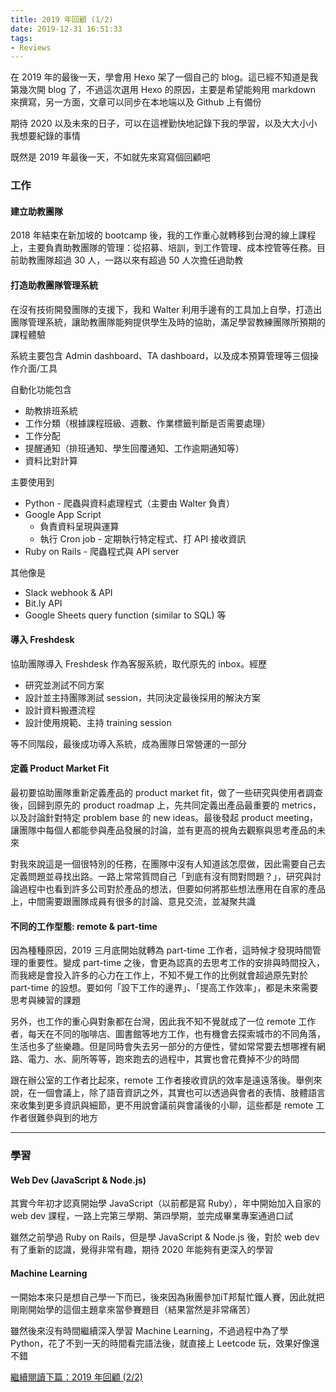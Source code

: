 ```yaml
---
title: 2019 年回顧 (1/2)
date: 2019-12-31 16:51:33
tags:
- Reviews
---
```


在 2019 年的最後一天，學會用 Hexo 架了一個自己的 blog。這已經不知道是我第幾次開 blog 了，不過這次選用 Hexo 的原因，主要是希望能夠用 markdown 來撰寫，另一方面，文章可以同步在本地端以及 Github 上有備份

期待 2020 以及未來的日子，可以在這裡勤快地記錄下我的學習，以及大大小小我想要紀錄的事情

既然是 2019 年最後一天，不如就先來寫寫個回顧吧

### 工作
#### 建立助教團隊

2018 年結束在新加坡的 bootcamp 後，我的工作重心就轉移到台灣的線上課程上，主要負責助教團隊的管理：從招募、培訓，到工作管理、成本控管等任務。目前助教團隊超過 30 人，一路以來有超過 50 人次擔任過助教

#### 打造助教團隊管理系統

在沒有技術開發團隊的支援下，我和 Walter 利用手邊有的工具加上自學，打造出團隊管理系統，讓助教團隊能夠提供學生及時的協助，滿足學習教練團隊所預期的課程體驗

系統主要包含 Admin dashboard、TA dashboard，以及成本預算管理等三個操作介面/工具

自動化功能包含
* 助教排班系統
* 工作分類（根據課程班級、週數、作業標籤判斷是否需要處理）
* 工作分配
* 提醒通知（排班通知、學生回覆通知、工作逾期通知等）
* 資料比對計算

主要使用到
* Python - 爬蟲與資料處理程式（主要由 Walter 負責）
* Google App Script
  * 負責資料呈現與運算
  * 執行 Cron job - 定期執行特定程式、打 API 接收資訊
* Ruby on Rails - 爬蟲程式與 API server

其他像是
* Slack webhook & API
* Bit.ly API
* Google Sheets query function (similar to SQL) 等

#### 導入 Freshdesk

協助團隊導入 Freshdesk 作為客服系統，取代原先的 inbox。經歷
* 研究並測試不同方案
* 設計並主持團隊測試 session，共同決定最後採用的解決方案
* 設計資料搬遷流程
* 設計使用規範、主持 training session

等不同階段，最後成功導入系統，成為團隊日常營運的一部分

#### 定義 Product Market Fit

最初要協助團隊重新定義產品的 product market fit，做了一些研究與使用者調查後，回歸到原先的 product roadmap 上，先共同定義出產品最重要的 metrics，以及討論針對特定 problem base 的 new ideas。最後發起 product meeting，讓團隊中每個人都能參與產品發展的討論，並有更高的視角去觀察與思考產品的未來

對我來說這是一個很特別的任務，在團隊中沒有人知道該怎麼做，因此需要自己去定義問題並尋找出路。一路上常常質問自己「到底有沒有問對問題？」，研究與討論過程中也看到許多公司對於產品的想法，但要如何將那些想法應用在自家的產品上，中間需要跟團隊成員有很多的討論、意見交流，並凝聚共識

#### 不同的工作型態: remote & part-time

因為種種原因，2019 三月底開始就轉為 part-time 工作者，這時候才發現時間管理的重要性。變成 part-time 之後，會更為認真的去思考工作的安排與時間投入，而我總是會投入許多的心力在工作上，不知不覺工作的比例就會超過原先對於 part-time 的設想。要如何「設下工作的邊界」、「提高工作效率」，都是未來需要思考與練習的課題

另外，也工作的重心與對象都在台灣，因此我不知不覺就成了一位 remote 工作者，每天在不同的咖啡店、圖書館等地方工作，也有機會去探索城市的不同角落，生活也多了些樂趣。但是同時會失去另一部分的方便性，譬如常常要去想哪裡有網路、電力、水、廁所等等，跑來跑去的過程中，其實也會花費掉不少的時間

跟在辦公室的工作者比起來，remote 工作者接收資訊的效率是遠遠落後。舉例來說，在一個會議上，除了語音資訊之外，其實也可以透過與會者的表情、肢體語言來收集到更多資訊與細節，更不用說會議前與會議後的小聊，這些都是 remote 工作者很難參與到的地方

***
### 學習
#### Web Dev (JavaScript & Node.js)
其實今年初才認真開始學 JavaScript（以前都是寫 Ruby），年中開始加入自家的 web dev 課程，一路上完第三學期、第四學期，並完成畢業專案通過口試

雖然之前學過 Ruby on Rails，但是學 JavaScript & Node.js 後，對於 web dev 有了重新的認識，覺得非常有趣，期待 2020 年能夠有更深入的學習

#### Machine Learning

一開始本來只是想自己學一下而已，後來因為揪團參加iT邦幫忙鐵人賽，因此就把剛剛開始學的這個主題拿來當參賽題目（結果當然是非常痛苦）

雖然後來沒有時間繼續深入學習 Machine Learning，不過過程中為了學 Python，花了不到一天的時間看完語法後，就直接上 Leetcode 玩，效果好像還不錯

[繼續閱讀下篇：2019 年回顧 (2/2)](/td-blog/2020/01/01/start-2/)